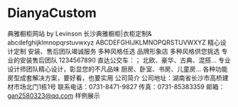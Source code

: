 # DianyaCustom
典雅橱柜网站
by Levinson
长沙典雅橱柜|衣柜定制&
abcdefghijklmnopqrstuvwxyz
ABCDEFGHIJKLMNOPQRSTUVWXYZ
精心设计定制
安装、售后团队竭诚服务
多种风格任选
品牌形象店
多种风格供您挑选
专业的安装售后团队
1234567890
直达公交车：；
北欧、豪华、古典、混搭...
专业设计师团队精心设计，彰显您的不凡品味
厨房、卧室、书房、儿童房...
各种功能房型成套解决方案，要好看，也要实用
公司简介
公司地址：湖南省长沙市高桥建材市场北门1栋1号
联系电话：0731-8471-9827
传真：0731-85383359
邮箱：gan2580323@qq.com
样例展示
